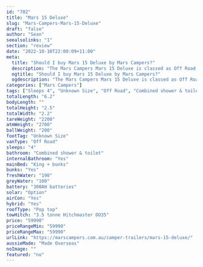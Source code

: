 ```yaml
---
id: "702"
title: "Mars 15 Deluxe"
slug: "Mars-Campers-Mars-15-Deluxe"
draft: "false"
author: "Sean"
seealsolinks: "1"
section: "review"
date: "2022-10-10T22:00:09+11:00"
meta:
  title: "Should I buy Mars 15 Deluxe by Mars Campers?"
  description: "The Mars Campers Mars 15 Deluxe is classed as Off Road, and sleeps 4 people. It is Made Overseas and comes in at Unknown Size. It generally has Combined shower & toilet."
  ogtitle: "Should I buy Mars 15 Deluxe by Mars Campers?"
  ogdescription: "The Mars Campers Mars 15 Deluxe is classed as Off Road, and sleeps 4 people. It is Made Overseas and comes in at Unknown Size. It generally has Combined shower & toilet."
categories: ["Mars Campers"]
tags: ["Sleeps 4", "Unknown Size", "Off Road", "Combined shower & toilet", "Pop top", "50 - 60k"]
totalLength: "6.2"
bodyLength: ""
totalHeight: "2.5"
totalWidth: "2.2"
tareWeight: "2200"
atmWeight: "2700"
ballWeight: "200"
footTag: "Unknown Size"
vanType: "Off Road"
sleeps: "4"
bathroom: "Combined shower & toilet"
internalBathroom: "Yes"
mainBed: "King + bunks"
bunks: "Yes"
freshWater: "190"
greyWater: "100"
battery: "300AH batteries"
solar: "Option"
airCon: "Yes"
hybrid: "Yes"
roofType: "Pop top"
towHitch: "3.5 tonne Hitchmaster DO35"
price: "59990"
priceRangeMin: "59990"
priceRangeMax: "59990"
urlLink: "https://marscampers.com.au/camper-trailers/mars-15-deluxe/"
aussieMade: "Made Overseas"
noImage: ""
featured: "no"
---
```

